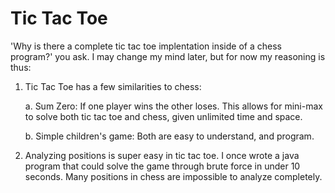 # Tic Tac Toe #

'Why is there a complete tic tac toe implentation inside of a chess program?'
you ask. I may change my mind later, but for now my reasoning is thus:

1. Tic Tac Toe has a few similarities to chess:

    a. Sum Zero: If one player wins the other loses. This allows for mini-max
    to solve both tic tac toe and chess, given unlimited time and space.

    b. Simple children's game: Both are easy to understand, and program.

2. Analyzing positions is super easy in tic tac toe. I once wrote a java
   program that could solve the game through brute force in under 10 seconds.
   Many positions in chess are impossible to analyze completely.
